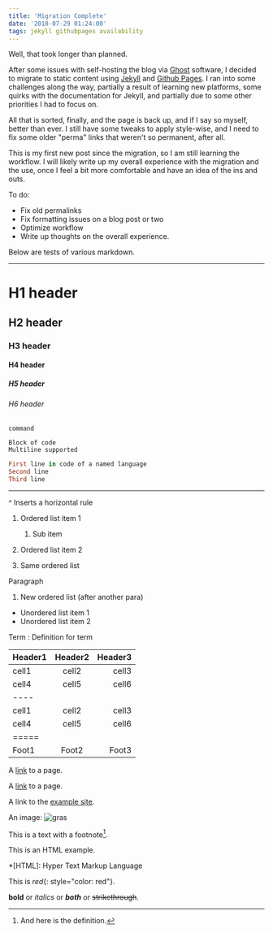 ```yaml
---
title: 'Migration Complete'
date: '2018-07-29 01:24:00'
tags: jekyll githubpages availability
---
```


Well, that took longer than planned.

After some issues with self-hosting the blog via [Ghost](https://ghost.org) software, I decided to migrate to static content using [Jekyll](https://jekyllrb.com) and [Github Pages](https://pages.github.com). I ran into some challenges along the way, partially a result of learning new platforms, some quirks with the documentation for Jekyll, and partially due to some other priorities I had to focus on.

All that is sorted, finally, and the page is back up, and if I say so myself, better than ever. I still have some tweaks to apply style-wise, and I need to fix some older "perma" links that weren't so permanent, after all.

This is my first new post since the migration, so I am still learning the workflow. I will likely write up my overall experience with the migration and the use, once I feel a bit more comfortable and have an idea of the ins and outs.

To do:
* Fix old permalinks
* Fix formatting issues on a blog post or two
* Optimize workflow
* Write up thoughts on the overall experience.

Below are tests of various markdown.

---


# H1 header

## H2 header

### H3 header

#### H4 header

##### H5 header

###### H6 header

`command`

```
Block of code
Multiline supported
```

~~~ ruby
First line in code of a named language
Second line
Third line
~~~

---
^ Inserts a horizontal rule

1. Ordered list item 1
	1. Sub item
2. Ordered list item 2

3. Same ordered list

Paragraph

1. New ordered list (after another para)

* Unordered list item 1
* Unordered list item 2

Term
: Definition for term


| Header1 | Header2 | Header3 |
|:--------|:-------:|--------:|
| cell1   | cell2   | cell3   |
| cell4   | cell5   | cell6   |
|----
| cell1   | cell2   | cell3   |
| cell4   | cell5   | cell6   |
|=====
| Foot1   | Foot2   | Foot3

A [link](http://example.com) to a page.

A [link][examplecom] to a page.

[examplecom]: http://example.com

A link to the [example site].

[example site]: http://example.com

An image: ![gras](img/image.jpg)

This is a text with a footnote[^1].

[^1]: And here is the definition.

This is an HTML example.

*[HTML]: Hyper Text Markup Language

This is *red*{: style="color: red"}.

**bold** or *italics* or **_both_** or ~~strikethrough~~. 

